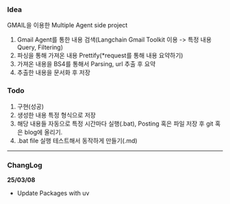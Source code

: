 ### Idea
GMAIL을 이용한 Multiple Agent side project
1. Gmail Agent를 통한 내용 검색(Langchain Gmail Toolkit 이용 -> 특정 내용 Query, Filtering)
2. 파싱을 통해 가져온 내용 Prettify(*request를 통해 내용 요약하기)
3. 가져온 내용을 BS4를 통해서 Parsing, url 추출 후 요약
4. 추출한 내용을 문서화 후 저장

### Todo
1. 구현(성공)
2. 생성한 내용 특정 형식으로 저장
3. 해당 내용들 자동으로 특정 시간마다 실행(.bat), Posting 혹은 파일 저장 후 git 혹은 blog에 올리기.
4. .bat file 실행 테스트해서 동작하게 만들기(.md)

---

### ChangLog
**25/03/08**  
- Update Packages with uv